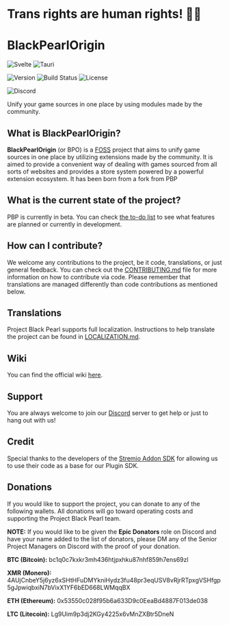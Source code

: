 # Trans rights are human rights! 🏳️‍⚧️

# BlackPearlOrigin

![Svelte](https://img.shields.io/badge/Svelte-4A4A55?style=for-the-badge&logo=svelte&logoColor=FF3E00 'Svelte') ![Tauri](https://img.shields.io/badge/Tauri-4A4A55?style=for-the-badge&logo=tauri&logoColor=00D1B2 'Tauri')

![Version](https://img.shields.io/badge/Version-0.3.0-blue?style=for-the-badge) ![Build Status](https://img.shields.io/badge/Status-Beta-green?style=for-the-badge) ![License](https://img.shields.io/badge/License-BSD--3--Clause-blue?style=for-the-badge)

![Discord](https://img.shields.io/discord/1031496547696914482?label=Discord&logo=discord&logoColor=white&style=for-the-badge)

Unify your game sources in one place by using modules made by the community.

## What is BlackPearlOrigin?

**BlackPearlOrigin** (or BPO) is a [FOSS](https://en.wikipedia.org/wiki/Free_and_open-source_software) project that aims to unify game sources in one place by utilizing extensions made by the community. It is aimed to provide a convenient way of dealing with games sourced from all sorts of websites and provides a store system powered by a powerful extension ecosystem. It has been born from a fork from PBP

## What is the current state of the project?

PBP is currently in beta. You can check [the to-do list](https://github.com/orgs/ProjectBlackPearl/projects/3) to see what features are planned or currently in development.

## How can I contribute?

We welcome any contributions to the project, be it code, translations, or just general feedback. You can check out the [CONTRIBUTING.md](./CONTRIBUTING.md) file for more information on how to contribute via code.
Please remember that translations are managed differently than code contributions as mentioned below.

## Translations

Project Black Pearl supports full localization. Instructions to help translate the project can be found in [LOCALIZATION.md](./LOCALIZATION.md).

## Wiki

You can find the official wiki [here](https://projectblackpearl.github.io/wiki/#/).

## Support

You are always welcome to join our [Discord](https://discord.gg/NMwySKFjQY) server to get help or just to hang out with us!

## Credit

Special thanks to the developers of the [Stremio Addon SDK](https://github.com/Stremio/stremio-addon-sdk) for allowing us to use their code as a base for our Plugin SDK.

## Donations

If you would like to support the project, you can donate to any of the following wallets. All donations will go toward operating costs and supporting the Project Black Pearl team.

**NOTE:** If you would like to be given the **Epic Donators** role on Discord and have your name added to the list of donators, please DM any of the Senior Project Managers on Discord with the proof of your donation.

**BTC (Bitcoin):** bc1q0c7kxkr3mh436htjpxhku87nhf859h7ens69zl

**XMR (Monero):** 4AUjCnbeY5j6yz6xSHtHFuDMYkniHydz3fu48pr3eqUSV8vRjrRTpxgVSHfgp5gJpwiqbxiN7bVixX1YF6bED668LWMqqBX

**ETH (Ethereum):** 0x53550c028f95b6a633D9c0EeaBd4887F013de038

**LTC (Litecoin):** Lg9Uim9p3dj2KGy4225x6vMnZXBtr5DneN
